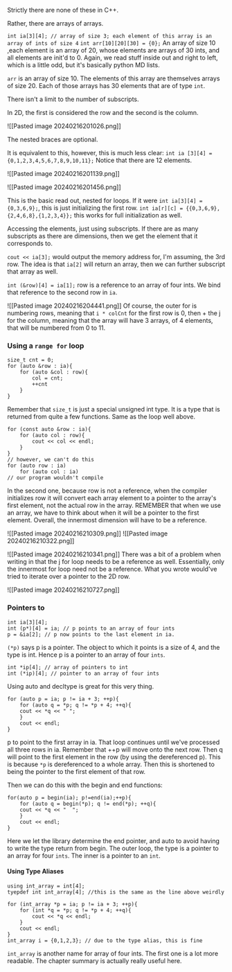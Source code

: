 Strictly there are none of these in C++. 

Rather, there are arrays of arrays. 

`int ia[3][4]; // array of size 3; each element of this array is an array of ints of size 4`
`int arr[10][20][30] = {0};`
An array of size 10 ,each element is an array of 20, whose elements are arrays of 30 ints, and all elements are init'd to 0. 
Again, we read stuff inside out and right to left, which is a little odd, but it's basically python MD lists. 

`arr` is an array of size 10. The elements of this array are themselves arrays of size 20. Each of those arrays has 30 elements that are of type `int`. 

There isn't a limit to the number of subscripts. 

In 2D, the first is considered the row and the second is the column. 

![[Pasted image 20240216201026.png]]

The nested braces are optional. 

It is equivalent to this, however, this is much less clear: 
`int ia [3][4] = {0,1,2,3,4,5,6,7,8,9,10,11};`
Notice that there are 12 elements. 

![[Pasted image 20240216201139.png]]

![[Pasted image 20240216201456.png]]


This is the basic read out, nested for loops. 
If it were `int ia[3][4] = {0,3,6,9};`, this is just initializing the first row. 
`int ia[r][c] = {{0,3,6,9},{2,4,6,8},{1,2,3,4}};` this works for full initialization as well. 

Accessing the elements, just using subscripts. If there are as many subscripts as there are dimensions, then we get the element that it corresponds to. 

`cout << ia[3];` would output the memory address for, I'm assuming, the 3rd row. 
 The idea is that `ia[2]` will return an array, then we can further subscript that array as well.

`int (&row)[4] = ia[1];` row is a reference to an array of four ints. We bind that reference to the second row in `ia`. 

![[Pasted image 20240216204441.png]]
Of course, the outer for is numbering rows, meaning that `i * colCnt` for the first row is 0, then + the j for the column, meaning that the array will have 3 arrays, of 4 elements, that will be numbered from 0 to 11. 

### Using a `range for` loop
```
size_t cnt = 0;
for (auto &row : ia){ 
	for (auto &col : row){ 
		col = cnt; 
		++cnt
	}
}
```

Remember that `size_t` is just a special unsigned int type. 
It is a type that is returned from quite a few functions. 
Same as the loop well above. 

```
for (const auto &row : ia){ 
	for (auto col : row){ 
		cout << col << endl; 
	}
}
// however, we can't do this
for (auto row : ia)
	for (auto col : ia)
// our program wouldn't compile
```
In the second one, because row is not a reference, when the compiler initializes row it will convert each array element to a pointer to the array's first element, not the actual row in the array. 
REMEMBER that when we use an array, we have to think about when it will be a pointer to the first element. 
Overall, the innermost dimension will have to be a reference. 

![[Pasted image 20240216210309.png]]
![[Pasted image 20240216210322.png]]

![[Pasted image 20240216210341.png]]
There was a bit of a problem when writing in that the j for loop needs to be a reference as well. Essentially, only the innermost for loop need not be a reference. What you wrote would've tried to iterate over a pointer to the 2D row. 

![[Pasted image 20240216210727.png]]

### Pointers to
```
int ia[3][4]; 
int (p*)[4] = ia; // p points to an array of four ints
p = &ia[2]; // p now points to the last element in ia.
```
`(*p)` says p is a pointer. The object to which it points is a size of 4, and the type is int. Hence p is a pointer to an array of four `ints`.

```
int *ip[4]; // array of pointers to int
int (*ip)[4]; // pointer to an array of four ints
```

Using auto and decltype is great for this very thing. 

```
for (auto p = ia; p != ia + 3; ++p){ 
	for (auto q = *p; q != *p + 4; ++q){ 
	cout << *q << " ";
	}
	cout << endl;
}
```
p to point to the first array in ia. That loop continues until we've processed all three rows in ia. 
Remember that ++p will move onto the next row. 
Then q will point to the first element in the row (by using the dereferenced p). This is because `*p` is dereferenced to a whole array. Then this is shortened to being the pointer to the first element of that row. 

Then we can do this with the begin and end functions: 
```
for(auto p = begin(ia); p!=end(ia);++p){
	for (auto q = begin(*p); q != end(*p); ++q){ 
	cout << *q << "  ";
	}
	cout << endl;
}
```

Here we let the library determine the end pointer, and auto to avoid having to write the type return from begin. 
The outer loop, the type is a pointer to an array for four `ints`. 
The inner is a pointer to an `int`. 

#### Using Type Aliases
```
using int_array = int[4]; 
tyepdef int int_array[4]; //this is the same as the line above weirdly

for (int_array *p = ia; p != ia + 3; ++p){ 
	for (int *q = *p; q != *p + 4; ++q){ 
		cout << *q << endl; 
	}
	cout << endl;
}
int_array i = {0,1,2,3}; // due to the type alias, this is fine
```
`int_array` is another name for array of four ints.  The first one is a lot more readable.
The chapter summary is actually really useful here. 

